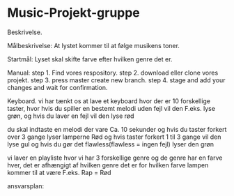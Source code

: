 # Music-Projekt-gruppe

Beskrivelse.

Målbeskrivelse:
At lystet kommer til at følge musikens toner.


Startmål:
Lyset skal skifte farve efter hvilken genre det er.


Manual:
step 1. Find vores respository.
step 2. download eller clone vores projekt.
step 3. press master create new branch.
step 4. stage and add your changes and wait for confirmation.


Keyboard. vi har tænkt os at lave et keyboard hvor der er 10 forskellige taster, hvor hvis du spiller en bestemt melodi uden fejl vil den F.eks. lyse grøn, og hvis du laver en fejl vil den lyse rød

du skal indtaste en melodi der vare Ca. 10 sekunder og hvis du taster forkert over 3 gange lyser lamperne Rød og hvis taster forkert 1 til 3 gange vil den lyse gul og hvis du gør det flawless(flawless = ingen fejl) lyser den grøn

vi laver en playliste hvor vi har 3 forskellige genre og de genre har en farve hver, det er afhængigt af hvilken genre det er for hvilken farve lampen kommer til at være F.eks. Rap = Rød


ansvarsplan:
